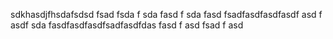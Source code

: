 sdkhasdjfhsdafsdsd
fsad
fsda
f
sda
fasd
f
sda
fasd
fsadfasdfasdfasdf
asd
f
asdf
sda
fasdfasdfasdfsadfasdfdas
fasd
f
asd
fsad
f
asd
